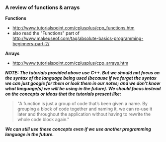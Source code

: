 ### A review of functions & arrays

**Functions**
 - http://www.tutorialspoint.com/cplusplus/cpp_functions.htm
 - also read the "Functions" part of http://www.makeuseof.com/tag/absolute-basics-programming-beginners-part-2/

**Arrays**
 - http://www.tutorialspoint.com/cplusplus/cpp_arrays.htm

**_NOTE: The tutorials provided above use C++. But we should not focus on the syntax of the language being used (because if we forget the syntax we can just google for them or look them in our notes; and we don't know what language(s) we will be using in the future). We should focus instead on the concepts or ideas that the tutorials present like:_** 

> "A function is just a group of code that’s been given a name. By grouping a block of code together and naming it, we can re-use it later and throughout the application without having to rewrite the whole code block again."

**_We can still use these concepts even if we use another programming language in the future._**
